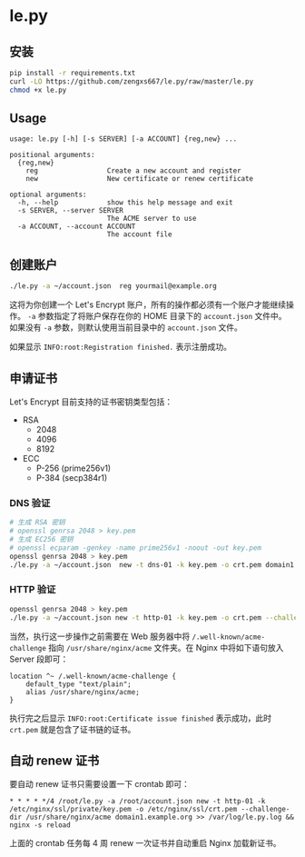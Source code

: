 # le.py

## 安装

```sh
pip install -r requirements.txt
curl -LO https://github.com/zengxs667/le.py/raw/master/le.py
chmod +x le.py
```

## Usage

~~~
usage: le.py [-h] [-s SERVER] [-a ACCOUNT] {reg,new} ...

positional arguments:
  {reg,new}
    reg                 Create a new account and register
    new                 New certificate or renew certificate

optional arguments:
  -h, --help            show this help message and exit
  -s SERVER, --server SERVER
                        The ACME server to use
  -a ACCOUNT, --account ACCOUNT
                        The account file
~~~

## 创建账户

```sh
./le.py -a ~/account.json  reg yourmail@example.org
```

这将为你创建一个 Let's Encrypt 账户，所有的操作都必须有一个账户才能继续操作。
`-a` 参数指定了将账户保存在你的 HOME 目录下的 `account.json` 文件中。
如果没有 `-a` 参数，则默认使用当前目录中的 `account.json` 文件。

如果显示 `INFO:root:Registration finished.` 表示注册成功。

## 申请证书

Let's Encrypt 目前支持的证书密钥类型包括：
+ RSA
  - 2048
  - 4096
  - 8192
+ ECC
  - P-256 (prime256v1)
  - P-384 (secp384r1)

### DNS 验证

```sh
# 生成 RSA 密钥
# openssl genrsa 2048 > key.pem
# 生成 EC256 密钥
# openssl ecparam -genkey -name prime256v1 -noout -out key.pem
openssl genrsa 2048 > key.pem
./le.py -a ~/account.json  new -t dns-01 -k key.pem -o crt.pem domain1.example.org
```

### HTTP 验证

```sh
openssl genrsa 2048 > key.pem
./le.py -a ~/account.json new -t http-01 -k key.pem -o crt.pem --challenge-dir /usr/share/nginx/acme domain1.example.org
```

当然，执行这一步操作之前需要在 Web 服务器中将 `/.well-known/acme-challenge` 指向 `/usr/share/nginx/acme` 文件夹。在 Nginx 中将如下语句放入 Server 段即可：

```nginx
location ^~ /.well-known/acme-challenge {
    default_type "text/plain";
    alias /usr/share/nginx/acme;
}
```

执行完之后显示 `INFO:root:Certificate issue finished` 表示成功，此时 `crt.pem` 就是包含了证书链的证书。

## 自动 renew 证书

要自动 renew 证书只需要设置一下 crontab 即可：

~~~
* * * * */4 /root/le.py -a /root/account.json new -t http-01 -k /etc/nginx/ssl/private/key.pem -o /etc/nginx/ssl/crt.pem --challenge-dir /usr/share/nginx/acme domain1.example.org >> /var/log/le.py.log && nginx -s reload
~~~

上面的 crontab 任务每 4 周 renew 一次证书并自动重启 Nginx 加载新证书。
